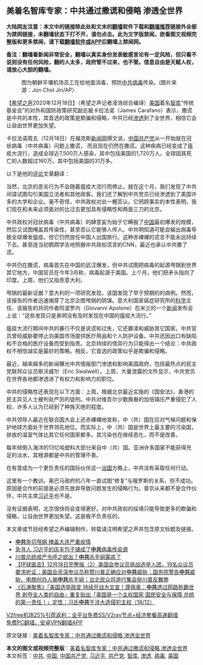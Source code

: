  <h2>美着名智库专家：中共通过撒谎和侵略 渗透全世界</h2> <p class="notice"><b>大陆网友注意：本文中的链接除此处和文末的<a href="https://github.com/bannedbook/fanqiang" >翻墙</a>软件下载和<a href="https://github.com/killgcd/justmysocks/blob/master/README.md">翻墙推荐</a>链接外全部为禁网链接，未翻墙状态下打不开，请勿点击。此为文字版禁闻，欲看图文视频完整版和更多禁闻，请下载<a href="https://github.com/bannedbook/fanqiang">翻墙软件或APP</a>后翻墙上禁闻网。</p><p>备注：翻墙看新闻非常安全，翻墙以真实身份发表敏感言论有一定风险，但只看不说则没有任何风险，翻的人太多，政府管不过来，也不管。信息自由是天赋人权，请放心大胆的翻墙。</b></p>  <div class="entry"> <figure><figcaption>图为朝鲜平壤机场员工在给地面消毒，预防<a href="https://www.bannedbook.org/bnews/tag/%e4%b8%ad%e5%85%b1/" class="st_tag internal_tag" rel="tag" title="标签 中共 下的日志">中共</a><a href="https://www.bannedbook.org/bnews/tag/%e7%97%85%e6%af%92/" class="st_tag internal_tag" rel="tag" title="标签 病毒 下的日志">病毒</a>传染。(图片来源：Jon Chol Jin/AP）</figcaption></figure> <p>【<span class='wp_keywordlink_affiliate'><a href="https://www.soundofhope.org" title="希望之声" target="_blank">希望之声</a></span>2020年12月18日】（希望之声记者凌浩综合编译）<a href="https://www.bannedbook.org/bnews/tag/%e7%be%8e%e5%9b%bd/" class="st_tag internal_tag" rel="tag" title="标签 美国 下的日志">美国</a>着名<a href="https://www.bannedbook.org/bnews/tag/%e6%99%ba%e5%ba%93/" class="st_tag internal_tag" rel="tag" title="标签 智库 下的日志">智库</a>“传统基金会”的对外和国防政策研究副总裁卡拉法诺（James Carafano）表示，撒谎是中共的本性，其首选的政策是欺骗和侵略，中共已经<a href="https://www.bannedbook.org/bnews/tag/%E6%B8%97%E9%80%8F/" class="st_tag internal_tag" rel="tag" title="标签 渗透 下的日志">渗透</a>到了全世界，相信它会让自由世界更加失望。</p> <p>卡拉法诺周五（12月18日）在福克斯<span class='wp_keywordlink_affiliate'><a href="https://www.bannedbook.org/" title="新闻网">新闻网</a></span>撰文说，<span class='wp_keywordlink_affiliate'><a href="https://www.bannedbook.org/" title="中国" target="_blank">中国</a></span><a href="https://www.bannedbook.org/bnews/tag/%e5%85%b1%e4%ba%a7%e5%85%9a/" class="st_tag internal_tag" rel="tag" title="标签 共产党 下的日志">共产党</a>从一开始就在冠状病毒（中共病毒）问题上撒谎， 而且现在仍然在撒谎。这种疾病已经变成了瘟疫大流行，造成全球近7,500万人感染，其中包括美国的1,720万人。全球因其死亡的人数超过160万，其中包括美国的31万多。</p> <p>以下是他的<span class='wp_keywordlink_affiliate'><a href="https://www.bannedbook.org/bnews/comments/" title="新闻评论" target="_blank">评论</a></span>文章翻译：</p> <p>当然，北京的恶劣行为不会随着瘟疫大流行而停止。就在这个月，我们发现了中共间谍试图勾引美国立法者和其他政客。我们还了解到中共党员已经渗透到了美国许多的大学和企业。毫不奇怪，中共政权对此一概否认。它罔顾事实的本性表明，我们现在和未来必须面对的比过去更加具有侵略性和两面三刀的北京。</p>  <p>中共政权对冠状病毒（中共病毒）的肆意妄为始于它瞒报了<a href="https://www.bannedbook.org/bnews/tag/%E4%B8%AD%E5%9B%BD/" class="st_tag internal_tag" rel="tag" title="标签 中国 下的日志">中国</a>最初爆发的规模，然后又试图掩盖其传染性，甚至否认它能够人传人。中共明知道可能会输出病毒导致全球爆发瘟疫，但它仍然放任中国人出国旅行。这种赤裸裸的谎言不能永远持续下去。甚至连当初鹦鹉学舌地照搬中共政权谎言的CNN，最近也承认中共撒了谎。</p> <p>中共仍在撒谎，病毒首先在中国的武汉爆发，但中共试图把病毒的起源甩锅到世界其它地方。中国官员在今年3月称，病毒起源于美国。上个月，他们把矛头指向了印度。上周，他们又指责意大利。</p> <p>甩锅的最新证据？意大利的一项研究发现，该国发现了早于预期的的病例。然而，该报告的作者迅速揭穿了北京企图甩锅的阴谋。意大利国家癌症研究所的<span class='wp_keywordlink'><a href="https://www.bannedbook.org/forum11/topic309.html" title="禁片：“科学”的棍子" target="_blank">科学</a></span>主任、该报告的共同作者阿波罗内（Giovanni Apolone）在米兰的一个<span class='wp_keywordlink_affiliate'><a href="https://www.bannedbook.org/" title="新闻">新闻</a></span>发布会上说：“这些发现只是表明没有及时发现在中国的瘟疫大流行。”</p> <p>瘟疫大流行期间中共的暴行不仅是说谎和过失，它还霸凌和威胁其它国家。中共官员曾经威胁要停止向美国市场提供医疗用品和个人防护设备。中共还因出口有缺陷和不合格的医疗设备而受到指责。北京持续的怪异行为只能得出一个结论：中共政权不相信诚实是最好的策略。相反，它首选的政策似乎是欺骗和侵略。</p>  <p>最近，越来越多的新闻曝光中共情报部门渗透和影响美国政府，包括最热点的民主党联邦众议员斯沃威尔（Eric Swalwell）。上周，大量泄露的文件显示，中共党员在世界各地都渗透进了有权力和影响力的职位。</p> <p>中共的侵略性还表现在以下方面：上周，根据北京最近实施的《国安法》，香港的民主异见人士被判处严厉的徒刑。中共对维吾尔少数族裔的加倍镇压严重侵犯了人权，许多人认为已经到了种族灭绝的程度。</p> <p>中共领导人最近在联合国大会上还赤裸裸地宣称，中（共）国在应对气候问题和保护地球方面处于世界领先地位。而实际上，中（共）国是世界上最主要的污染国，排放的温室气体比其它任何国家都多。其污染也在继续恶化，而不是改善。</p> <p>每年倾倒入海洋的13亿吨塑料大部分来自中（共）国。亚洲许多国家不能获得充足的淡水，其根源都是中共的管理不善。</p>  <p>在有意成为一个更负责任的国际伙伴这一<span class='wp_keywordlink'><a href="https://www.bannedbook.org/forum24/topic8925.html" title="《治国大道》" target="_blank">治国</a></span>方略上，中共没有采取任何行动。</p> <p>这里有一个教训。奥巴马政府的八年一直试图“修复”与俄罗斯的关系，但不成功。原因是合作的前提是必须先放弃导致问题发生的侵略行为。普京从来都不是合作伙伴，中共主席<a href="https://www.bannedbook.org/bnews/tag/%e4%b9%a0%e8%bf%91%e5%b9%b3/" class="st_tag internal_tag" rel="tag" title="标签 习近平 下的日志">习近平</a>也不是。</p> <p>没有证据表明，北京很快将会变得更好。对中共政权的绥靖只能导致更多的欺骗和侵略，让自由世界更加失望。这是极不负责任的。</p> <p>本文章或节目经希望之声编辑制作，转载请注明希望之声并包含原文标题及链接。</p>  <ul class='op-related-articles' title='相关阅读'> <li><a href='https://www.bannedbook.org/bnews/cbnews/20201219/1450662.html' target='_blank'><b>中共</b>急切甩锅 掩盖大连严重疫情</a></li> <li><a href='https://www.bannedbook.org/bnews/cbnews/20201219/1450661.html' target='_blank'>急寻人 习近平的庆丰包子铺成了<b>中共</b>病毒传染源</a></li> <li><a href='https://www.bannedbook.org/bnews/topimagenews/20201219/1450654.html' target='_blank'>川普总统戒严令呼之欲出？<b>中共</b>杀手锏露底了</a></li> <li><a href='https://www.bannedbook.org/bnews/bannedvideo/20201219/1450646.html' target='_blank'>【环球直击】12月18日完整版（2）美国会参议员挑战选举人团，19名众议员要求听证；美国会资深参议员称赞川普正确应对<b>中共</b>威胁；国务院警告<b>中共</b>威胁，电商创办人揭<b>中共</b>杀手锏；台北民众将游行集会挺川普反舞弊</a></li> <li><a href='https://www.bannedbook.org/bnews/bannedvideo/20201219/1450635.html' target='_blank'>《石涛聚焦》「美国选举政变 持续开战大文宣！蓬佩奥：<b>中共</b>透过网路称霸世界 剥夺全人类的自由」重复贴出「美国是一个主权国家 国民安全与保障 总统的第一责任！」定性：习氏<b>中共</b>干涉大选侵犯主权（18/12）</a></li> </ul> <p class="texttj"> <a href="https://github.com/bannedbook/fanqiang/wiki/V2ray%E6%9C%BA%E5%9C%BA" target="_blank">V2free机场25%引荐返利：全平台免费SS/V2ray节点+经济套餐高速翻墙</a><br/> <a href="https://github.com/bannedbook/fanqiang/wiki/%E7%A6%81%E9%97%BB%E7%BD%91%E5%AE%89%E5%8D%93%E7%BF%BB%E5%A2%99%E6%96%B0%E9%97%BBAPP" target="_blank">免费PC翻墙、安卓VPN翻墙APP</a></p><p>原文链接：<a class="src_link"  href="https://www.soundofhope.org/post/455044" target="_blank">美着名智库专家：中共通过撒谎和侵略 渗透全世界</a></p><a name='sharetosocial'></a>       <div><b>本文的图文或视频完整版</b>：<a href='https://www.bannedbook.org/bnews/comments/20201219/1450670.html'>美着名智库专家：中共通过撒谎和侵略 渗透全世界</a></div>  </div><!--END ENTRY--> <div class="postfooter"> <div>本文标签：<a href="https://www.bannedbook.org/bnews/tag/%e4%b8%ad%e5%85%b1/" rel="tag">中共</a>, <a href="https://www.bannedbook.org/bnews/tag/%E4%B8%AD%E5%9B%BD/" rel="tag">中国</a>, <a href="https://www.bannedbook.org/bnews/tag/%e4%b8%ad%e5%9b%bd%e5%85%b1%e4%ba%a7%e5%85%9a/" rel="tag">中国共产党</a>, <a href="https://www.bannedbook.org/bnews/tag/%e4%b9%a0%e8%bf%91%e5%b9%b3/" rel="tag">习近平</a>, <a href="https://www.bannedbook.org/bnews/tag/%e5%85%b1%e4%ba%a7%e5%85%9a/" rel="tag">共产党</a>, <a href="https://www.bannedbook.org/bnews/tag/%e6%99%ba%e5%ba%93/" rel="tag">智库</a>, <a href="https://www.bannedbook.org/bnews/tag/%E6%B8%97%E9%80%8F/" rel="tag">渗透</a>, <a href="https://www.bannedbook.org/bnews/tag/%e7%97%85%e6%af%92/" rel="tag">病毒</a>, <a href="https://www.bannedbook.org/bnews/tag/%e7%be%8e%e5%9b%bd/" rel="tag">美国</a></div>  </div><!--END POSTFOOTER--> 